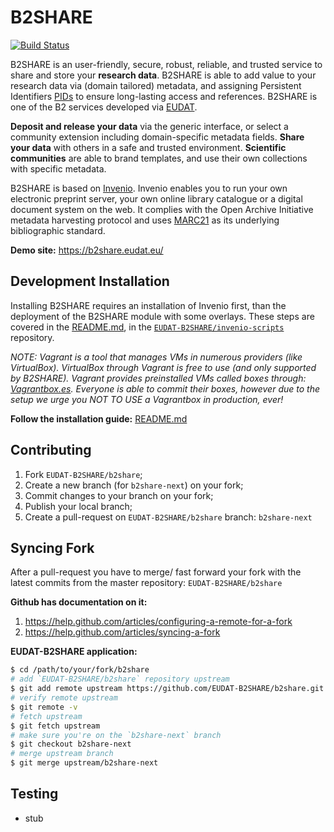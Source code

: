 B2SHARE
=======

[![Build Status](https://travis-ci.org/EUDAT-B2SHARE/b2share.svg?branch=b2share-next)](https://travis-ci.org/EUDAT-B2SHARE/b2share)

B2SHARE is an user-friendly, secure, robust, reliable, and trusted service to share and store your **research data**. B2SHARE is able to add value to your research data via (domain tailored) metadata, and assigning Persistent Identifiers [PIDs](http://www.pidconsortium.eu/) to ensure long-lasting access and references. B2SHARE is one of the B2 services developed via [EUDAT](http://www.eudat.eu/).

**Deposit and release your data** via the generic interface, or select a community extension including domain-specific metadata fields. **Share your data** with others in a safe and trusted environment. **Scientific communities** are able to brand templates, and use their own collections with specific metadata.

B2SHARE is based on [Invenio](http://invenio-software.org/). Invenio enables you to run your own electronic preprint server, your own online library catalogue or a digital document system on the web. It complies with the Open Archive Initiative metadata harvesting protocol and uses [MARC21](http://www.loc.gov/marc/) as its underlying bibliographic standard.

**Demo site:** https://b2share.eudat.eu/

## Development Installation

Installing B2SHARE requires an installation of Invenio first, than the deployment of the B2SHARE module with some overlays. These steps are covered in the [README.md](https://github.com/EUDAT-B2SHARE/invenio-scripts/blob/b2share-next/README.md), in the [`EUDAT-B2SHARE/invenio-scripts`](https://github.com/EUDAT-B2SHARE/invenio-scripts/tree/b2share-next) repository.

*NOTE: Vagrant is a tool that manages VMs in numerous providers (like VirtualBox). VirtualBox through Vagrant is free to use (and only supported by B2SHARE). Vagrant provides preinstalled VMs called boxes through: [Vagrantbox.es](http://www.vagrantbox.es/). Everyone is able to commit their boxes, however due to the setup we urge you NOT TO USE a Vagrantbox in production, ever!*

**Follow the installation guide:** [README.md](https://github.com/EUDAT-B2SHARE/invenio-scripts/blob/b2share-next/README.md)


## Contributing

1. Fork `EUDAT-B2SHARE/b2share`;
2. Create a new branch (for `b2share-next`) on your fork;
3. Commit changes to your branch on your fork;
4. Publish your local branch;
5. Create a pull-request on `EUDAT-B2SHARE/b2share` branch: `b2share-next`

## Syncing Fork

After a pull-request you have to merge/ fast forward your fork with the latest commits from the master repository: `EUDAT-B2SHARE/b2share`

**Github has documentation on it:**

1. https://help.github.com/articles/configuring-a-remote-for-a-fork
2. https://help.github.com/articles/syncing-a-fork

**EUDAT-B2SHARE application:**

```bash
$ cd /path/to/your/fork/b2share
# add `EUDAT-B2SHARE/b2share` repository upstream
$ git add remote upstream https://github.com/EUDAT-B2SHARE/b2share.git
# verify remote upstream
$ git remote -v
# fetch upstream
$ git fetch upstream
# make sure you're on the `b2share-next` branch
$ git checkout b2share-next
# merge upstream branch
$ git merge upstream/b2share-next
```

## Testing

* stub
